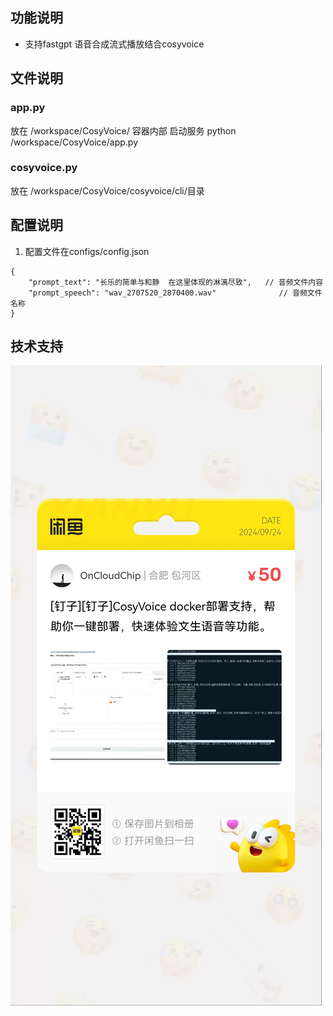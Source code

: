 ## 功能说明
* 支持fastgpt 语音合成流式播放结合cosyvoice
  
## 文件说明
### app.py
放在 /workspace/CosyVoice/
容器内部 启动服务 python /workspace/CosyVoice/app.py

### cosyvoice.py
放在 /workspace/CosyVoice/cosyvoice/cli/目录

## 配置说明
1. 配置文件在configs/config.json

```
{
    "prompt_text": "长乐的简单与和静  在这里体现的淋漓尽致",   // 音频文件内容
    "prompt_speech": "wav_2707520_2870400.wav"              // 音频文件名称
}
```

## 技术支持
![Alt text](cc8040975eb0b5f59f1010804929d35.jpg#pic_center=600x600)